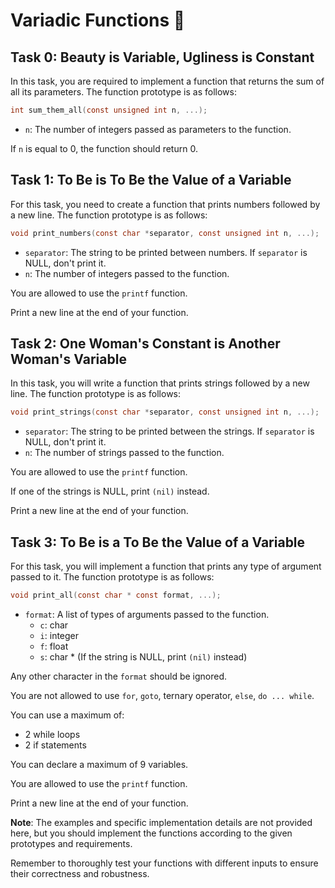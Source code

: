 # Variadic Functions 📁

## Task 0: Beauty is Variable, Ugliness is Constant

In this task, you are required to implement a function that returns the sum of all its parameters. The function prototype is as follows:

```c
int sum_them_all(const unsigned int n, ...);
```

- `n`: The number of integers passed as parameters to the function.

If `n` is equal to 0, the function should return 0.

## Task 1: To Be is To Be the Value of a Variable

For this task, you need to create a function that prints numbers followed by a new line. The function prototype is as follows:

```c
void print_numbers(const char *separator, const unsigned int n, ...);
```

- `separator`: The string to be printed between numbers. If `separator` is NULL, don't print it.
- `n`: The number of integers passed to the function.

You are allowed to use the `printf` function.

Print a new line at the end of your function.

## Task 2: One Woman's Constant is Another Woman's Variable

In this task, you will write a function that prints strings followed by a new line. The function prototype is as follows:

```c
void print_strings(const char *separator, const unsigned int n, ...);
```

- `separator`: The string to be printed between the strings. If `separator` is NULL, don't print it.
- `n`: The number of strings passed to the function.

You are allowed to use the `printf` function.

If one of the strings is NULL, print `(nil)` instead.

Print a new line at the end of your function.

## Task 3: To Be is a To Be the Value of a Variable

For this task, you will implement a function that prints any type of argument passed to it. The function prototype is as follows:

```c
void print_all(const char * const format, ...);
```

- `format`: A list of types of arguments passed to the function.
    - `c`: char
    - `i`: integer
    - `f`: float
    - `s`: char * (If the string is NULL, print `(nil)` instead)

Any other character in the `format` should be ignored.

You are not allowed to use `for`, `goto`, ternary operator, `else`, `do ... while`.

You can use a maximum of:
- 2 while loops
- 2 if statements

You can declare a maximum of 9 variables.

You are allowed to use the `printf` function.

Print a new line at the end of your function.

**Note**: The examples and specific implementation details are not provided here, but you should implement the functions according to the given prototypes and requirements.

Remember to thoroughly test your functions with different inputs to ensure their correctness and robustness.
